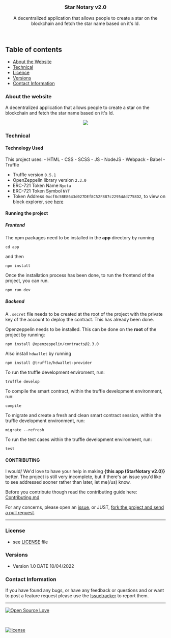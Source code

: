 <p align="center">
  <h3 align="center">Star Notary v2.0</h3>

  <p align="center">
    A decentralized application that allows people to create a star on the blockchain and fetch the star name based on it's Id.
    <br>
    </p>
</p>

<br>

## Table of contents

- [About the Website](#about-the-website)
- [Technical](#technical)
- [Licence](#license)
- [Versions](#versions)
- [Contact Information](#contact-information)

### About the website

A decentralized application that allows people to create a star on the blockchain and fetch the star name based on it's Id.

<p align="center">
  <img src="./assets/chrome_ODFMadKm4X"/>
</p>

### Technical

#### Technology Used

This project uses: - HTML - CSS - SCSS - JS - NodeJS - Webpack - Babel - Truffle
- Truffle version `0.5.1` 
- OpenZeppelin library version `2.3.0`
- ERC-721 Token Name `Nyota`
- ERC-721 Token Symbol `NYT`
- Token Address `0xcf8c5BE8643d027DEf8C52F887c22954Ad7758D2`, to view on block explorer, see [here](https://rinkeby.etherscan.io/address/0xcf8c5BE8643d027DEf8C52F887c22954Ad7758D2)


#### Running the project


##### Frontend

The npm packages need to be installed in the **app** directory by running

```console
cd app
```

and then 

```console
npm install
```

Once the installation process has been done, to run the frontend of the project, you can run.

```console
npm run dev
```

##### Backend

A `.secret` file needs to be created at the root of the project with the private key of the account to deploy the contract. This has already been done.


Openzeppelin needs to be installed. This can be done on the **root** of the project by running:

```console
npm install @openzeppelin/contracts@2.3.0
```

Also install `hdwallet` by running

```console
npm install @truffle/hdwallet-provider
```

To run the truffle development enviroment, run:

```console
truffle develop
```

To compile the smart contract, within the truffle development environment, run:

```console
compile
```

To migrate and create a fresh and clean smart contract session, within the truffle development environment, run:

```console
migrate --refresh
```

To run the test cases within the truffle development environment, run:

```console
test
```

#### CONTRIBUTING

I would/ We'd love to have your help in making **{this app (StarNotary v2.0)}** better. The project is still very incomplete, but if there's an issue you'd like to see addressed sooner rather than later, let me(/us) know.

Before you contribute though read the contributing guide here: [Contributing.md](https://github.com/peterokwara/StarNotary2.0/blob/master/CONTRIBUTING.md)

For any concerns, please open an [issue](https://github.com/peterokwara/StarNotary2.0/issues), or JUST, [fork the project and send a pull request](https://github.com/peterokwara/StarNotary2.0/pulls).

<hr>

### License

- see [LICENSE](https://github.com/peterokwara/StarNotary2.0/blob/master/LICENSE) file

### Versions

- Version 1.0 DATE 10/04/2022

### Contact Information

If you have found any bugs, or have any feedback or questions and or want to post a feature request please use the [Issuetracker](https://github.com/peterokwara/StarNotary2.0/issues) to report them.

<hr>

[![Open Source Love](https://badges.frapsoft.com/os/v2/open-source-200x33.png?v=103)](#)

<br>

[![license](https://img.shields.io/github/license/mashape/apistatus.svg?style=for-the-badge)](https://github.com/peterokwara/StarNotary2.0/blob/master/LICENSE)
